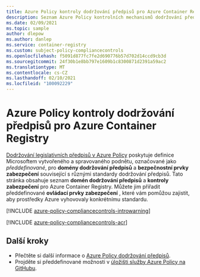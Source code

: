 ```yaml
---
title: Azure Policy kontroly dodržování předpisů pro Azure Container Registry
description: Seznam Azure Policy kontrolních mechanismů dodržování předpisů, které jsou k dispozici pro Azure Container Registry. Tyto integrované definice zásad poskytují běžné přístupy ke správě dodržování předpisů vašich prostředků Azure.
ms.date: 02/09/2021
ms.topic: sample
author: dlepow
ms.author: danlep
ms.service: container-registry
ms.custom: subject-policy-compliancecontrols
ms.openlocfilehash: f5091d877fc7fe2d690776b57d702d14ccd9cb3d
ms.sourcegitcommit: 24f30b1e8bb797e1609b1c8300871d2391a59ac2
ms.translationtype: MT
ms.contentlocale: cs-CZ
ms.lasthandoff: 02/10/2021
ms.locfileid: "100092229"
---
```

# <a name="azure-policy-regulatory-compliance-controls-for-azure-container-registry"></a>Azure Policy kontroly dodržování předpisů pro Azure Container Registry

[Dodržování legislativních předpisů v Azure Policy](../governance/policy/concepts/regulatory-compliance.md) poskytuje definice Microsoftem vytvořeného a spravovaného podnětu, označované jako _předdefinované_, pro **domény dodržování předpisů** a **bezpečnostní prvky zabezpečení** související s různými standardy dodržování předpisů. Tato stránka obsahuje seznam **domén dodržování předpisů** a **kontroly zabezpečení** pro Azure Container Registry. Můžete jim přiřadit předdefinované **ovládací prvky zabezpečení** , které vám pomůžou zajistit, aby prostředky Azure vyhovovaly konkrétnímu standardu.

[!INCLUDE [azure-policy-compliancecontrols-introwarning](../../includes/policy/standards/intro-warning.md)]

[!INCLUDE [azure-policy-compliancecontrols-acr](../../includes/policy/standards/byrp/microsoft.containerregistry.md)]

## <a name="next-steps"></a>Další kroky

- Přečtěte si další informace o [Azure Policy dodržování předpisů](../governance/policy/concepts/regulatory-compliance.md).
- Projděte si předdefinované možnosti v [úložišti služby Azure Policy na GitHubu](https://github.com/Azure/azure-policy).
